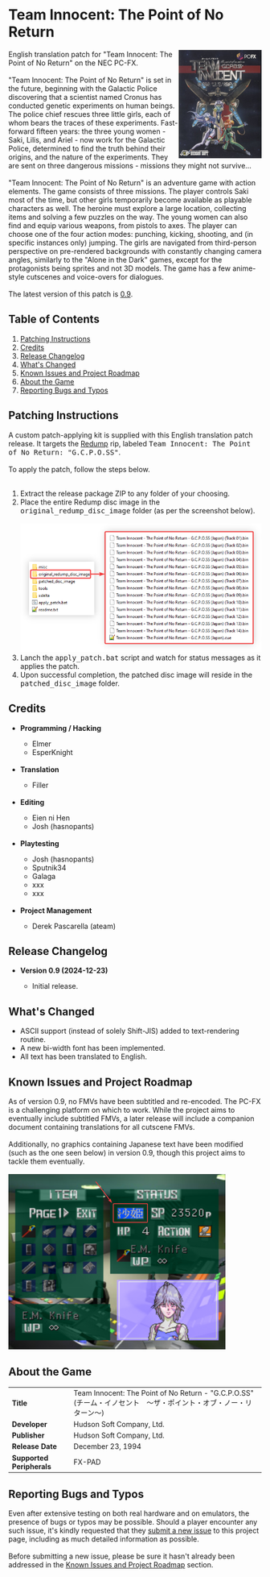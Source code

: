 <h1>Team Innocent: The Point of No Return</h1>
<img width="165" height="215" align="right" src="https://github.com/DerekPascarella/TeamInnocent-EnglishPatchPCFX/blob/main/images/cover.png?raw=true">English translation patch for "Team Innocent: The Point of No Return" on the NEC PC-FX.
<br><br>
"Team Innocent: The Point of No Return" is set in the future, beginning with the Galactic Police discovering that a scientist named Cronus has conducted genetic experiments on human beings. The police chief rescues three little girls, each of whom bears the traces of these experiments. Fast-forward fifteen years: the three young women - Saki, Lilis, and Ariel - now work for the Galactic Police, determined to find the truth behind their origins, and the nature of the experiments. They are sent on three dangerous missions - missions they might not survive...
<br><br>
"Team Innocent: The Point of No Return" is an adventure game with action elements. The game consists of three missions. The player controls Saki most of the time, but other girls temporarily become available as playable characters as well. The heroine must explore a large location, collecting items and solving a few puzzles on the way. The young women can also find and equip various weapons, from pistols to axes. The player can choose one of the four action modes: punching, kicking, shooting, and (in specific instances only) jumping. The girls are navigated from third-person perspective on pre-rendered backgrounds with constantly changing camera angles, similarly to the "Alone in the Dark" games, except for the protagonists being sprites and not 3D models. The game has a few anime-style cutscenes and voice-overs for dialogues.
<br><br>
The latest version of this patch is <a href="https://github.com/DerekPascarella/JungRhythm-EnglishPatchSaturn/releases/download/1.0/Jung.Rhythm.English.-.v1.0.zip">0.9</a>.

<h2>Table of Contents</h2>

1. [Patching Instructions](#patching-instructions)
2. [Credits](#credits)
3. [Release Changelog](#release-changelog)
4. [What's Changed](#whats-changed)
5. [Known Issues and Project Roadmap](#known-issues-and-project-roadmap)
6. [About the Game](#about-the-game)
7. [Reporting Bugs and Typos](#reporting-bugs-and-typos)

<h2>Patching Instructions</h2>
A custom patch-applying kit is supplied with this English translation patch release. It targets the <a href="http://redump.org/disc/47966/">Redump</a> rip, labeled <tt>Team Innocent: The Point of No Return: "G.C.P.O.SS"</tt>.
<br><br>
To apply the patch, follow the steps below.
<br><br>
<ol type="1">
   <li>Extract the release package ZIP to any folder of your choosing.</li>
   <li>Place the entire Redump disc image in the <tt>original_redump_disc_image</tt> folder (as per the screenshot below).</li>
   <br>
   <img src="https://github.com/DerekPascarella/TeamInnocent-EnglishPatchPCFX/blob/main/images/instructions_1.png?raw=true">
   <br>
   <li>Lanch the <tt>apply_patch.bat</tt> script and watch for status messages as it applies the patch.</li>
   <li>Upon successful completion, the patched disc image will reside in the <tt>patched_disc_image</tt> folder.</li>
</ol>

<h2>Credits</h2>
<ul>
  <li>
    <b>Programming / Hacking</b>
  </li>
  <ul>
    <li>Elmer</li>
    <li>EsperKnight</li>
  </ul>
  <br>
  <li>
    <b>Translation</b>
  </li>
  <ul>
    <li>Filler</li>
  </ul>
  <br>
  <li>
    <b>Editing</b>
  </li>
  <ul>
    <li>Eien ni Hen</li>
    <li>Josh (hasnopants)</li>
  </ul>
  <br>
  <li>
    <b>Playtesting</b>
  </li>
  <ul>
    <li>Josh (hasnopants)</li>
    <li>Sputnik34</li>
    <li>Galaga</li>
    <li>xxx</li>
    <li>xxx</li>  
  </ul>
  <br>
  <li>
    <b>Project Management</b>
  </li>
  <ul>
    <li>Derek Pascarella (ateam)</li>
  </ul>
</ul>

<h2>Release Changelog</h2>
<ul>
 <li><b>Version 0.9 (2024-12-23)</b></li>
 <ul>
  <li>Initial release.</li>
 </ul>
</ul>

<h2>What's Changed</h2>
<ul>
 <li>ASCII support (instead of solely Shift-JIS) added to text-rendering routine.</li>
 <li>A new bi-width font has been implemented.</li>
 <li>All text has been translated to English.</li>
</ul>

<h2>Known Issues and Project Roadmap</h2>
As of version 0.9, no FMVs have been subtitled and re-encoded. The PC-FX is a challenging platform on which to work. While the project aims to eventually include subtitled FMVs, a later release will include a companion document containing translations for all cutscene FMVs.
<br><br>
Additionally, no graphics containing Japanese text have been modified (such as the one seen below) in version 0.9, though this project aims to tackle them eventually.
<br><br>
<img width="432" height="348" src="https://github.com/DerekPascarella/TeamInnocent-EnglishPatchPCFX/blob/main/images/known_issues_1.png?raw=true">

<h2>About the Game</h2>
<table>
   <tr>
      <td><b>Title</b></td>
      <td>Team Innocent: The Point of No Return - "G.C.P.O.SS" (チーム・イノセント　～ザ・ポイント・オブ・ノー・リターン～)</td>
   </tr>
   <td><b>Developer</b></td>
   <td>Hudson Soft Company, Ltd.</td>
   </tr>
   <tr>
      <td><b>Publisher</b></td>
      <td>Hudson Soft Company, Ltd.</td>
   </tr>
   <tr>
      <td><b>Release Date</b></td>
      <td>December 23, 1994</td>
   </tr>
   <tr>
      <td><b>Supported Peripherals</b></td>
      <td>FX-PAD</td>
   </tr>
   </tr>
</table>

<h2>Reporting Bugs and Typos</h2>
Even after extensive testing on both real hardware and on emulators, the presence of bugs or typos may be possible. Should a player encounter any such issue, it's kindly requested that they <a href="https://github.com/DerekPascarella/TeamInnocent-EnglishPatchPCFX/issues/new">submit a new issue</a> to this project page, including as much detailed information as possible.
<br><br>
Before submitting a new issue, please be sure it hasn't already been addressed in the <a href="#known-issues-and-project-roadmap">Known Issues and Project Roadmap</a> section.
